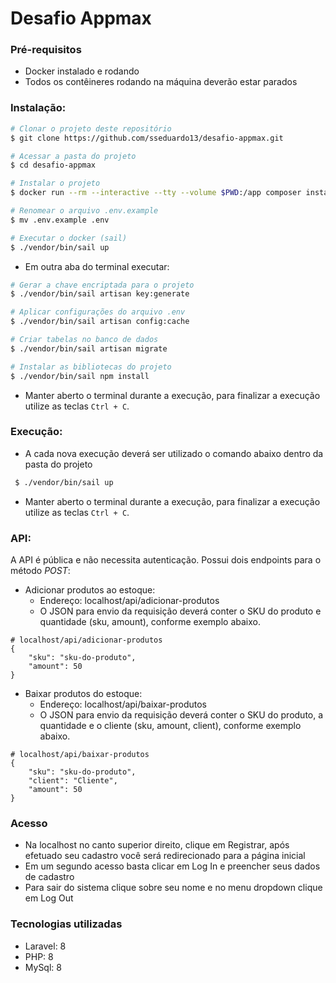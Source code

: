 # Desafio Appmax

### Pré-requisitos
- Docker instalado e rodando
- Todos os contêineres rodando na máquina deverão estar parados

### Instalação:
```bash
# Clonar o projeto deste repositório
$ git clone https://github.com/sseduardo13/desafio-appmax.git

# Acessar a pasta do projeto
$ cd desafio-appmax

# Instalar o projeto
$ docker run --rm --interactive --tty --volume $PWD:/app composer install

# Renomear o arquivo .env.example
$ mv .env.example .env

# Executar o docker (sail)
$ ./vendor/bin/sail up
```
- Em outra aba do terminal executar:
```bash
# Gerar a chave encriptada para o projeto
$ ./vendor/bin/sail artisan key:generate

# Aplicar configurações do arquivo .env
$ ./vendor/bin/sail artisan config:cache

# Criar tabelas no banco de dados
$ ./vendor/bin/sail artisan migrate

# Instalar as bibliotecas do projeto
$ ./vendor/bin/sail npm install
```
- Manter aberto o terminal durante a execução, para finalizar a execução utilize as teclas `Ctrl + C`.

### Execução:
- A cada nova execução deverá ser utilizado o comando abaixo dentro da pasta do projeto
```bash
 $ ./vendor/bin/sail up
 ```
- Manter aberto o terminal durante a execução, para finalizar a execução utilize as teclas `Ctrl + C`.

### API:
A API é pública e não necessita autenticação. Possui dois endpoints para o método _POST_:
- Adicionar produtos ao estoque: 
    - Endereço: localhost/api/adicionar-produtos
    - O JSON para envio da requisição deverá conter o SKU do produto e quantidade (sku, amount), conforme exemplo abaixo.
```
# localhost/api/adicionar-produtos
{
    "sku": "sku-do-produto",
    "amount": 50
}  
```  
- Baixar produtos do estoque:
  - Endereço: localhost/api/baixar-produtos
  - O JSON para envio da requisição deverá conter o SKU do produto, a quantidade e o cliente (sku, amount, client), conforme exemplo abaixo.
```
# localhost/api/baixar-produtos
{
    "sku": "sku-do-produto",
    "client": "Cliente",
    "amount": 50
}
```
### Acesso
- Na localhost no canto superior direito, clique em Registrar, após efetuado seu cadastro você será redirecionado para a página inicial
- Em um segundo acesso basta clicar em Log In e preencher seus dados de cadastro
- Para sair do sistema clique sobre seu nome e no menu dropdown clique em Log Out

### Tecnologias utilizadas
- Laravel: 8
- PHP: 8
- MySql: 8
